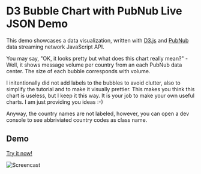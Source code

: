 # D3 Bubble Chart with PubNub Live JSON Demo


This demo showcases a data visualization, written with [D3.js][d3] and [PubNub][pubnub] data streaming network JavaScript API.

You may say, "OK, it looks pretty but what does this chart really mean?" - Well, it shows message volume per country from an each PubNub data center.
The size of each bubble corresponds with volume. 

I initentionally did not add labels to the bubbles to avoid clutter, also to simplify the tutorial and to make it visually prettier. This makes you think this chart is useless, but I keep it this way. It is your job to make your own useful charts. I am just providing you ideas :-)

Anyway, the country names are not labeled, however, you can open a dev console to see abbriviated country codes as class name.



## Demo

[Try it now!][demo]


 
![Screencast](http://pubnub.com/blog/wp-content/uploads/2014/09/d3-bubble-demo.gif "Screencast")


[d3]: http://d3js.org/
[demo]: http://pubnub.github.io/d3-bubble
[pubnub]: http://www.pubnub.com/docs/javascript/javascript-sdk.html

